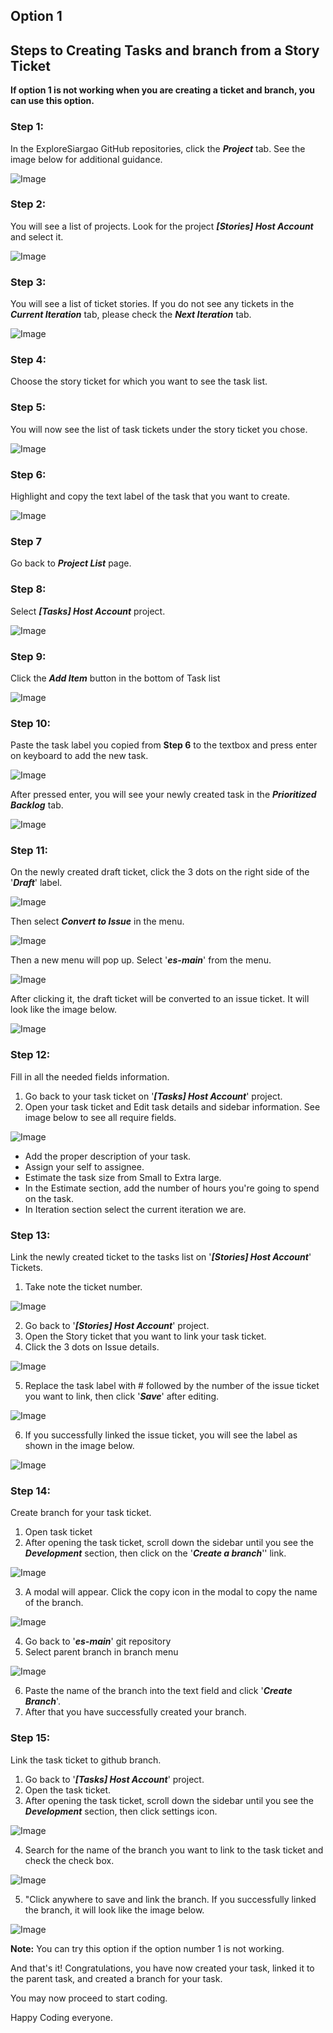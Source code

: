 ## Option 1

## Steps to Creating Tasks and branch from a Story Ticket

**If option 1 is not working when you are creating a ticket and branch, you can use this option.**

### Step 1:

In the ExploreSiargao GitHub repositories, click the **_Project_** tab. See the image below for additional guidance.

![Image](./images/2step1.0.png)

### Step 2:

You will see a list of projects. Look for the project **_[Stories] Host Account_** and select it.

![Image](./images//2step2.0.png)

### Step 3:

You will see a list of ticket stories. If you do not see any tickets in the **_Current Iteration_** tab, please check the **_Next Iteration_** tab.

![Image](./images//2step3.0.png)

### Step 4:

Choose the story ticket for which you want to see the task list.

### Step 5:

You will now see the list of task tickets under the story ticket you chose.

![Image](./images/2step5.0.png)

### Step 6:

Highlight and copy the text label of the task that you want to create.

![Image](./images/2step6.0.png)

### Step 7

Go back to **_Project List_** page.

### Step 8:

Select **_[Tasks] Host Account_** project.

![Image](./images//2step8.0.png)

### Step 9:

Click the **_Add Item_** button in the bottom of Task list

![Image](./images/2step9.0.png)

### Step 10:

Paste the task label you copied from **Step 6** to the textbox and press enter on keyboard to add the new task.

![Image](./images/2step10.0.png)

After pressed enter, you will see your newly created task in the **_Prioritized Backlog_** tab.

![Image](./images/2step10.1.png)

### Step 11:

On the newly created draft ticket, click the 3 dots on the right side of the '**_Draft_**' label.

![Image](./images/2step11.0.png)

Then select **_Convert to Issue_** in the menu.

![Image](./images/2step11.1.png)

Then a new menu will pop up. Select '**_es-main_**' from the menu.

![Image](./images/2step11.2.png)

After clicking it, the draft ticket will be converted to an issue ticket. It will look like the image below.

![Image](./images/2step11.3.png)

### Step 12:

Fill in all the needed fields information.

1. Go back to your task ticket on '**_[Tasks] Host Account_**' project.
2. Open your task ticket and Edit task details and sidebar information. See image below to see all require fields.

![Image](./images/step12.0.png)

- Add the proper description of your task.
- Assign your self to assignee.
- Estimate the task size from Small to Extra large.
- In the Estimate section, add the number of hours you're going to spend on the task.
- In Iteration section select the current iteration we are.

### Step 13:

Link the newly created ticket to the tasks list on '**_[Stories] Host Account_**' Tickets.

1. Take note the ticket number.

![Image](./images/2step12.0.png)

2. Go back to '**_[Stories] Host Account_**' project.
3. Open the Story ticket that you want to link your task ticket.
4. Click the 3 dots on Issue details.

![Image](./images/2step12.1.png)

5. Replace the task label with # followed by the number of the issue ticket you want to link, then click '**_Save_**' after editing.

![Image](./images/2step12.2.png)

6. If you successfully linked the issue ticket, you will see the label as shown in the image below.

![Image](./images/2step12.3.png)

### Step 14:

Create branch for your task ticket.

1. Open task ticket
2. After opening the task ticket, scroll down the sidebar until you see the **_Development_** section, then click on the '**_Create a branch_**'' link.

![Image](./images/2step14.1.png)

3. A modal will appear. Click the copy icon in the modal to copy the name of the branch.

![Image](./images/2step14.2.png)

4. Go back to '**_es-main_**' git repository
5. Select parent branch in branch menu

![Image](./images/2step14.0.png)

6. Paste the name of the branch into the text field and click '**_Create Branch_**'.
7. After that you have successfully created your branch.

### Step 15:

Link the task ticket to github branch.

1. Go back to '**_[Tasks] Host Account_**' project.
2. Open the task ticket.
3. After opening the task ticket, scroll down the sidebar until you see the **_Development_** section, then click settings icon.

![Image](./images/2step15.0.png)

4. Search for the name of the branch you want to link to the task ticket and check the check box.

![Image](./images/2step15.1.png)

5. "Click anywhere to save and link the branch. If you successfully linked the branch, it will look like the image below.

![Image](./images/2step15.2.png)

**Note:** You can try this option if the option number 1 is not working.

And that's it! Congratulations, you have now created your task, linked it to the parent task, and created a branch for your task.

You may now proceed to start coding.

Happy Coding everyone.
